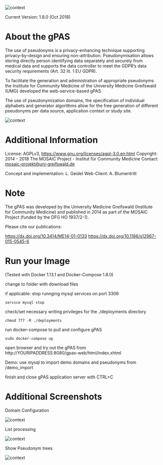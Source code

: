 
![context](https://user-images.githubusercontent.com/12081369/49164566-a5794200-f32f-11e8-8d3a-96244ea00832.png)

Current Version: 1.8.0 (Oct 2018)

# About the gPAS #
The use of pseudonyms is a privacy-enhancing technique supporting privacy-by-design and ensuring non-attribution. Pseudonymisation allows storing directly person identifying data separately and securely from medical data and supports the data controller to meet the GDPR’s data security requirements (Art. 32 lit. 1 EU GDPR).

To facilitate the generation and administration of appropriate pseudonyms the Institute for Community Medicine of the University Medicine Greifswald (UMG) developed the web-service-based gPAS.

The use of pseudonymization domains, the specification of individual alphabets and generator algorithms allow for the free generation of different pseudonyms per data source, application context or study site.

![context](https://github.com/mosaic-hgw/Dockerbank/blob/master/gPAS/screenshots/psn-overview.png)

# Additional Information #
License: AGPLv3, https://www.gnu.org/licenses/agpl-3.0.en.html
Copyright: 2014 - 2018 The MOSAIC Project - Institut für Community Medicine
Contact: mosaic-projekt@uni-greifswald.de

Concept and implementation: L. Geidel
Web-Client: A. Blumentritt

# Note #
The gPAS was developed by the University Medicine Greifswald (Institute for Community Medicine) and published in 2014 as part of the MOSAIC Project (funded by the DFG HO 1937/2-1).

Please cite our publications:

https://dx.doi.org/10.3414/ME14-01-0133
https://dx.doi.org/10.1186/s12967-015-0545-6

# Run your Image #
(Tested with Docker 1.13.1 and Docker-Compose 1.8.0)

change to folder with download files			

if applicable: stop runnging mysql services on port 3306 

```service mysql stop```

check/set necessary writing privileges for the ./deployments directory

```chmod 777 -R ./deployments```

run docker-compose to pull and configure gPAS

```sudo docker-compose up```

open browser and try out the gPAS from http://YOURIPADDRESS:8080/gpas-web/html/index.xhtml

Demo: use mysql to import demo domains and pseudonyms from /demo_import

finish and close gPAS application server with CTRL+C

# Additional Screenshots #

Domain Configuration

![context](https://github.com/mosaic-hgw/Dockerbank/blob/master/gPAS/screenshots/add_domain.png)

List processing

![context](https://github.com/mosaic-hgw/Dockerbank/blob/master/gPAS/screenshots/list-processing.png)

Show Pseudonym trees

![context](https://github.com/mosaic-hgw/Dockerbank/blob/master/gPAS/screenshots/psn-tree.png)
